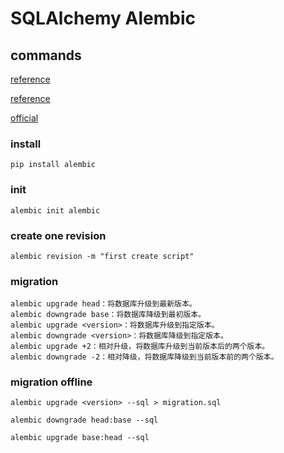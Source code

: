 
# SQLAlchemy Alembic

## commands

[reference](https://zhuanlan.zhihu.com/p/90106173)

[reference](https://www.cnblogs.com/blackmatrix/p/6236573.html)

[official](https://alembic.sqlalchemy.org/en/latest/tutorial.html)

### install
```
pip install alembic
```

### init
```
alembic init alembic
```

### create one revision
```
alembic revision -m "first create script"
```

### migration
```
alembic upgrade head：将数据库升级到最新版本。
alembic downgrade base：将数据库降级到最初版本。
alembic upgrade <version>：将数据库升级到指定版本。
alembic downgrade <version>：将数据库降级到指定版本。
alembic upgrade +2：相对升级，将数据库升级到当前版本后的两个版本。
alembic downgrade -2：相对降级，将数据库降级到当前版本前的两个版本。
```

### migration offline
```
alembic upgrade <version> --sql > migration.sql

alembic downgrade head:base --sql

alembic upgrade base:head --sql

```




